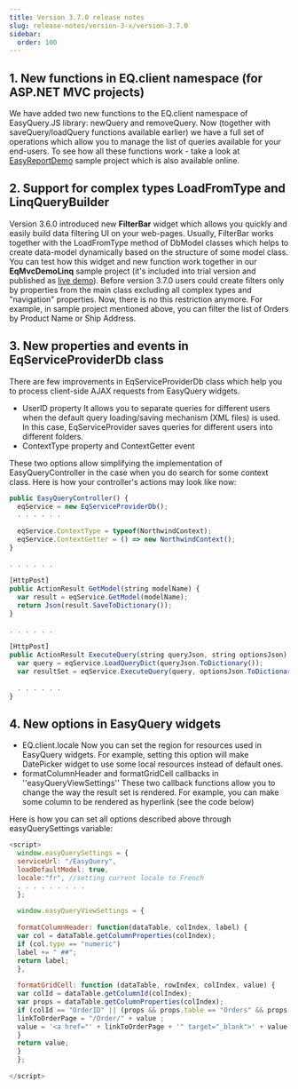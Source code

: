 ```yaml
---
title: Version 3.7.0 release notes
slug: release-notes/version-3-x/version-3.7.0
sidebar:
  order: 100
---
```


## 1. New functions in EQ.client namespace (for ASP.NET MVC projects)

We have added two new functions to the EQ.client namespace of EasyQuery.JS library: newQuery and removeQuery. Now (together with saveQuery/loadQuery functions available earlier) we have a full set of operations which allow you to manage the list of queries available for your end-users.
To see how all these functions work - take a look at [EasyReportDemo](http://demo.easyquerybuilder.com/adhoc-reporting) sample project which is also available online.

## 2. Support for complex types LoadFromType and LinqQueryBuilder

Version 3.6.0 introduced new **FilterBar** widget which allows you quickly and easily build data filtering UI on your web-pages. Usually, FilterBar works together with the LoadFromType method of DbModel classes which helps to create data-model dynamically based on the structure of some model class.
You can test how this widget and new function work together in our **EqMvcDemoLinq** sample project (it's included into trial version and published as [live demo](http://demo.easyquerybuilder.com/data-filtering/)).
Before version 3.7.0 users could create filters only by properties from the main class excluding all complex types and "navigation" properties. Now, there is no this restriction anymore. For example, in sample project mentioned above, you can filter the list of Orders by Product Name or Ship Address.

## 3. New properties and events in EqServiceProviderDb class

There are few improvements in EqServiceProviderDb class which help you to process client-side AJAX requests from EasyQuery widgets.

  - UserID property
  It allows you to separate queries for different users when the default query loading/saving mechanism (XML files) is used. In this case, EqServiceProvider saves queries for different users into different folders.
  - ContextType property and ContextGetter event
  
These two options allow simplifying the implementation of EasyQueryController in the case when you do search for some context class. Here is how your controller's actions may look like now: 

```js
public EasyQueryController() {
  eqService = new EqServiceProviderDb();
  . . . . . .
 
  eqService.ContextType = typeof(NorthwindContext);
  eqService.ContextGetter = () => new NorthwindContext();
}
 
. . . . . .
 
[HttpPost]
public ActionResult GetModel(string modelName) {
  var result = eqService.GetModel(modelName);
  return Json(result.SaveToDictionary());
}
 
. . . . . .
 
[HttpPost]
public ActionResult ExecuteQuery(string queryJson, string optionsJson) {
  var query = eqService.LoadQueryDict(queryJson.ToDictionary());
  var resultSet = eqService.ExecuteQuery(query, optionsJson.ToDictionary());
 
  . . . . . .
}
```
## 4. New options in EasyQuery widgets

  - EQ.client.locale
  Now you can set the region for resources used in EasyQuery widgets. For example, setting this option will make DatePicker widget to use some local resources instead of default ones.
  - formatColumnHeader and formatGridCell callbacks in ''easyQueryViewSettings''
  These two callback functions allow you to change the way the result set is rendered. For example, you can make some column to be rendered as hyperlink (see the code below)

Here is how you can set all options described above through easyQuerySettings variable: 

```js
<script> 
  window.easyQuerySettings = {
  serviceUrl: "/EasyQuery",
  loadDefaultModel: true,
  locale:"fr", //setting current locale to French
  . . . . . . . . .
  };
 
  window.easyQueryViewSettings = {
  
  formatColumnHeader: function(dataTable, colIndex, label) {
  var col = dataTable.getColumnProperties(colIndex);
  if (col.type == "numeric")
  label += " ##";
  return label;
  },
 
  formatGridCell: function (dataTable, rowIndex, colIndex, value) {
  var colId = dataTable.getColumnId(colIndex);
  var props = dataTable.getColumnProperties(colIndex);
  if (colId == "OrderID" || (props && props.table == "Orders" && props.field == "OrderID")) {
  linkToOrderPage = "/Order/" + value ;
  value = '<a href="' + linkToOrderPage + '" target="_blank">' + value + '</a>';
  }
  return value;
  }
  };
 
</script> 
```
